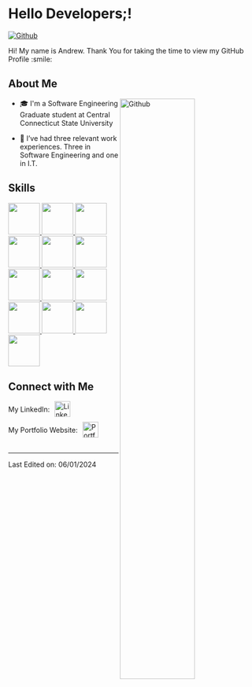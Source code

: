 

<h1> Hello Developers;! </h1>
<p align='center'>
</p>


[![Github](https://img.shields.io/github/followers/andrew5701?label=Follow&style=social)](https://github.com/andrew5701)

<div size='20px'> Hi! My name is Andrew. Thank You for taking the time to view my GitHub Profile :smile: 
</div>

<h2> About Me </h2>

<img width="55%" align="right" alt="Github" src="https://raw.githubusercontent.com/onimur/.github/master/.resources/git-header.svg" />

- 🎓 I'm a Software Engineering Graduate student at Central Connecticut State University
  
- 🧳 I’ve had three relevant work experiences. Three in Software Engineering and one in I.T.
  

<h2> Skills</h2>
<a href= https://github.com/andrew5701?tab=repositories&q=&type=&language=python&sort= > <img width ='64px' src ='https://raw.githubusercontent.com/rahulbanerjee26/githubAboutMeGenerator/main/icons/python.svg'> </a>
<a href= https://github.com/andrew5701?tab=repositories&q=&type=&language=java&sort= > <img width ='64px' src ='https://raw.githubusercontent.com/rahulbanerjee26/githubAboutMeGenerator/main/icons/java.svg'> </a>
<a href= https://github.com/andrew5701?tab=repositories&q=&type=&language=node.js&sort= > <img width ='64px' src ='https://raw.githubusercontent.com/rahulbanerjee26/githubAboutMeGenerator/main/icons/node.js.svg'> </a>
<a href= https://github.com/andrew5701?tab=repositories&q=&type=&language=reactjs&sort= > <img width ='64px' src ='https://raw.githubusercontent.com/rahulbanerjee26/githubAboutMeGenerator/main/icons/reactjs.svg'> </a>
<a href= https://github.com/andrew5701?tab=repositories&q=&type=&language=javascript&sort= > <img width ='64px' src ='https://raw.githubusercontent.com/rahulbanerjee26/githubAboutMeGenerator/main/icons/javascript.svg'> </a>
<a href= https://github.com/andrew5701?tab=repositories&q=&type=&language=scikit&sort= > <img width ='64px' src ='https://raw.githubusercontent.com/rahulbanerjee26/githubAboutMeGenerator/main/icons/c.svg'> </a>
<a href= https://github.com/andrew5701?tab=repositories&q=&type=&language=cpp&sort= > <img width ='64px' src ='https://raw.githubusercontent.com/rahulbanerjee26/githubAboutMeGenerator/main/icons/cpp.svg'> </a>
<a href= https://github.com/andrew5701?tab=repositories&q=&type=&language=sqlite&sort= > <img width ='64px' src ='https://raw.githubusercontent.com/rahulbanerjee26/githubAboutMeGenerator/main/icons/sqlite.svg'> </a>
<a href= https://github.com/andrew5701?tab=repositories&q=&type=&language=css&sort= > <img width ='64px' src ='https://raw.githubusercontent.com/rahulbanerjee26/githubAboutMeGenerator/main/icons/css.svg'> </a>
<a href= https://github.com/andrew5701?tab=repositories&q=&type=&language=html&sort= > <img width ='64px' src ='https://raw.githubusercontent.com/rahulbanerjee26/githubAboutMeGenerator/main/icons/html.svg'> </a>
<a href= https://github.com/andrew5701?tab=repositories&q=&type=&language=android&sort= > <img width ='64px' src ='https://raw.githubusercontent.com/rahulbanerjee26/githubAboutMeGenerator/main/icons/android.svg'> </a>
<a href= https://github.com/andrew5701?tab=repositories&q=&type=&language=csharp&sort= > <img width ='64px' src ='https://raw.githubusercontent.com/rahulbanerjee26/githubAboutMeGenerator/main/icons/csharp.svg'> </a>
<a href= https://github.com/andrew5701?tab=repositories&q=&type=&language=flutter&sort= > <img width ='64px' src ='https://raw.githubusercontent.com/rahulbanerjee26/githubAboutMeGenerator/main/icons/flutter.svg'> </a>



<h2>Connect with Me</h2>

<div style="display: flex; align-items: center; margin-bottom: 10px;">
    <p style="margin: 0; padding-right: 10px;">My LinkedIn:</p>
    <a href="https://www.linkedin.com/in/andrew-krasuski/" style="text-decoration: none;">
        <img width="32px" align="center" src="https://raw.githubusercontent.com/rahulbanerjee26/githubAboutMeGenerator/main/icons/linked-in-alt.svg" alt="LinkedIn"/>
    </a>
</div>

<div style="display: flex; align-items: center;">
    <p style="margin: 0; padding-right: 10px;">My Portfolio Website:</p>
    <a href="https://www.andrewkrasuski.com" style="text-decoration: none;">
        <img width="32px" align="center" src="https://raw.githubusercontent.com/rahulbanerjee26/githubAboutMeGenerator/main/icons/portfolio.png" alt="Portfolio"/>
    </a>
</div>

<br>

-----


Last Edited on: 06/01/2024
